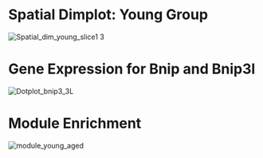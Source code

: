 # Spatial Dimplot: Young Group 

![Spatial_dim_young_slice1 3](https://github.com/user-attachments/assets/15aef4e7-2853-4fd7-a0b5-c104aacebd40)


# Gene Expression for Bnip and Bnip3l

![Dotplot_bnip3_3L](https://github.com/user-attachments/assets/6b4d358c-88f7-4eeb-ad01-29bdffd092d7)

# Module Enrichment 

![module_young_aged](https://github.com/user-attachments/assets/301a8be3-4ed1-4584-a764-5f94258a76c6)
